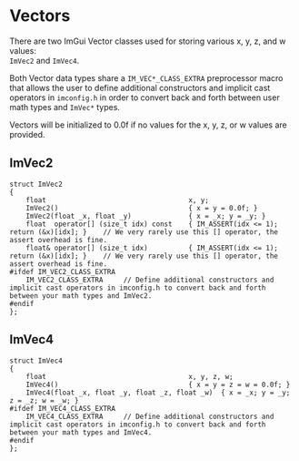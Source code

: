 # Vectors
There are two ImGui Vector classes used for storing various x, y, z, and w values:  
`ImVec2` and `ImVec4`.

Both Vector data types share a `IM_VEC*_CLASS_EXTRA` preprocessor macro that allows the user to define additional constructors and implicit cast operators in `imconfig.h` in order to convert back and forth between user math types and `ImVec*` types.

Vectors will be initialized to 0.0f if no values for the x, y, z, or w values are provided.

## ImVec2
```
struct ImVec2
{
    float                                   x, y;
    ImVec2()                                { x = y = 0.0f; }
    ImVec2(float _x, float _y)              { x = _x; y = _y; }
    float  operator[] (size_t idx) const    { IM_ASSERT(idx <= 1); return (&x)[idx]; }    // We very rarely use this [] operator, the assert overhead is fine.
    float& operator[] (size_t idx)          { IM_ASSERT(idx <= 1); return (&x)[idx]; }    // We very rarely use this [] operator, the assert overhead is fine.
#ifdef IM_VEC2_CLASS_EXTRA
    IM_VEC2_CLASS_EXTRA     // Define additional constructors and implicit cast operators in imconfig.h to convert back and forth between your math types and ImVec2.
#endif
};
```

## ImVec4
```
struct ImVec4
{
    float                                   x, y, z, w;
    ImVec4()                                { x = y = z = w = 0.0f; }
    ImVec4(float _x, float _y, float _z, float _w)  { x = _x; y = _y; z = _z; w = _w; }
#ifdef IM_VEC4_CLASS_EXTRA
    IM_VEC4_CLASS_EXTRA     // Define additional constructors and implicit cast operators in imconfig.h to convert back and forth between your math types and ImVec4.
#endif
};
```